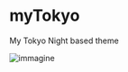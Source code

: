 # myTokyo
My Tokyo Night based theme

![immagine](https://user-images.githubusercontent.com/62179193/187069564-cd4375ba-8610-4cca-ac0c-acd7bbcaeb6c.png)
